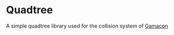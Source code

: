 # Quadtree
A simple quadtree library used for the collision system of [Gamacon](https://github.com/AnonymusRaccoon/gamacon)
